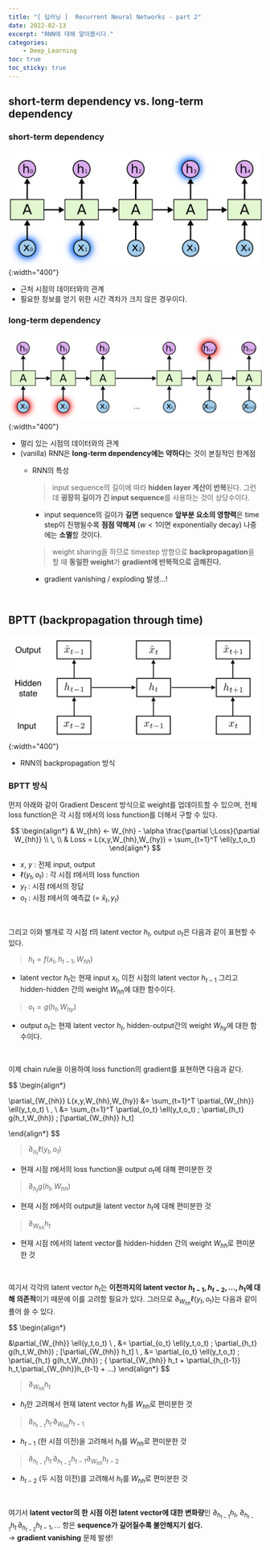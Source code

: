 ```yaml
---
title: "[ 딥러닝 ]  Recurrent Neural Networks - part 2"
date: 2022-02-13
excerpt: "RNN에 대해 알아봅시다."
categories: 
    - Deep_Learning
toc: true
toc_sticky: true
---
```



## short-term dependency vs. long-term dependency

### short-term dependency
    
![Untitled](/assets/images/posts/deep_learning/rnn/3.png){:width="400"}

- 근처 시점의 데이터와의 관계
- 필요한 정보를 얻기 위한 시간 격차가 크지 않은 경우이다.

### long-term dependency
    
![Untitled](/assets/images/posts/deep_learning/rnn/4.png){:width="400"}

- 멀리 있는 시점의 데이터와의 관계
- (vanilla) RNN은 **long-term dependency에는 약하다**는 것이 본질적인 한계점
    - RNN의 특성
        > input sequence의 길이에 따라 **hidden layer 계산이 반복**된다. 그런데 **굉장히 길이가 긴 input sequence**를 사용하는 것이 상당수이다.
        - input sequence의 길이가 **길면** sequence **앞부분 요소의 영향력**은 time step이 진행될수록 **점점 약해져** ($w<1$이면 exponentially decay) 나중에는 **소멸**할 것이다.  
        
        > weight sharing을 하므로 timestep 방향으로 **backpropagation**을 할 때 **동일한 weight**가 **gradient에 반복적으로 곱해진다.**
        - gradient vanishing / exploding 발생...!

<br/>

## BPTT (backpropagation through time)

![Untitled](/assets/images/posts/deep_learning/rnn/1.png){:width="400"}

- RNN의 backpropagation 방식

### BPTT 방식
    
먼저 아래와 같이 Gradient Descent 방식으로 weight를 업데이트할 수 있으며, 전체 loss function은 각 시점 t에서의 loss function를 더해서 구할 수 있다.

$$
\begin{align*}
& W_{hh} ← W_{hh} - \alpha \frac{\partial \;Loss}{\partial W_{hh}}
\\ \, \\
& Loss = L(x,y,W_{hh},W_{hy}) = \sum_{t=1}^T \ell(y_t,o_t) 
\end{align*}
$$



- $x$, $y$ : 전체 input, output
- $\ell(y_t,o_t)$ : 각 시점 $t$에서의 loss function
- $y_t$ : 시점 $t$에서의 정답
- $o_t$ : 시점 $t$에서의 예측값 (= $\hat{x}_t, y_t$)  

<br/>

그리고 이와 별개로 각 시점 $t$의 latent vector $h_t$, output $o_t$은 다음과 같이 표현할 수 있다.

> $h_t=f(x_t,h_{t-1},W_{hh})$

- latent vector $h_t$는 현재 input $x_t$, 이전 시점의 latent vector $h_{t-1}$ 그리고 hidden-hidden 간의 weight $W_{hh}$에 대한 함수이다.

> $o_t=g(h_t,W_{hy})$

- output $o_t$는 현재 latent vector $h_t$, hidden-output간의 weight $W_{hy}$에 대한 함수이다.

<br/>

이제 chain rule을 이용하여 loss function의 gradient를 표현하면 다음과 같다.

$$
\begin{align*}

\partial_{W_{hh}} L(x,y,W_{hh},W_{hy}) 
&= \sum_{t=1}^T \partial_{W_{hh}} \ell(y_t,o_t)
\\ \, \\
&= \sum_{t=1}^T \partial_{o_t} \ell(y_t,o_t) \; \partial_{h_t} g(h_t,W_{hh}) \; [\partial_{W_{hh}} h_t]

\end{align*}
$$

> $\partial_{o_t}\ell(y_t,o_t)$

- 현재 시점 $t$에서의 loss function을 output $o_t$에 대해 편미분한 것

> $\partial_{h_t}g(h_t,W_{hh})$

- 현재 시점 $t$에서의 output을 latent vector $h_t$에 대해 편미분한 것

> $\partial_{W_{hh}}h_t$

- 현재 시점 $t$에서의 latent vector를 hidden-hidden 간의 weight $W_{hh}$로 편미분한 것

<br/>

여기서 각각의 latent vector $h_t$는 **이전까지의 latent vector $h_{t-1},h_{t-2},...,h_1$에 대해 의존적**이기 때문에 이를 고려할 필요가 있다.  그러므로 $\partial_{W_{hh}} \ell(y_t,o_t)$는 다음과 같이 풀어 쓸 수 있다.

$$
\begin{align*}

&\partial_{W_{hh}} \ell(y_t,o_t)
\\ \,
&= \partial_{o_t} \ell(y_t,o_t) \; \partial_{h_t} g(h_t,W_{hh}) \; [\partial_{W_{hh}} h_t]
\\ \,
&= \partial_{o_t} \ell(y_t,o_t) \; \partial_{h_t} g(h_t,W_{hh}) \; 
\{ \partial_{W_{hh}} h_t + \partial_{h_{t-1}} h_t\,\partial_{W_{hh}}h_{t-1} + ...\}
\end{align*}
$$

> $\partial_{W_{hh}}h_t$

- $h_t$만 고려해서 현재 latent vector $h_t$를 $W_{hh}$로 편미분한 것

> $\partial_{h_{t-1}} h_t\,\partial_{W_{hh}}h_{t-1}$

- $h_{t-1}$ (한 시점 이전)을 고려해서 $h_t$를 $W_{hh}$로 편미분한 것

> $\partial_{h_{t-1}} h_t\,\partial_{h_{t-2}} h_{t-1}\partial_{W_{hh}}h_{t-2}$

- $h_{t-2}$ (두 시점 이전)를 고려해서 $h_t$를 $W_{hh}$로 편미분한 것

<br/>

여기서 **latent vector의 한 시점 이전 latent vector에 대한 변화량**인 $\partial_{h_{t-1}} h_t,\;
\partial_{h_{t-1}} h_t\,\partial_{h_{t-2}} h_{t-1},...$ 항은 **sequence가 길어질수록 불안해지기 쉽다.**  
→ **gradient vanishing** 문제 발생!
    

